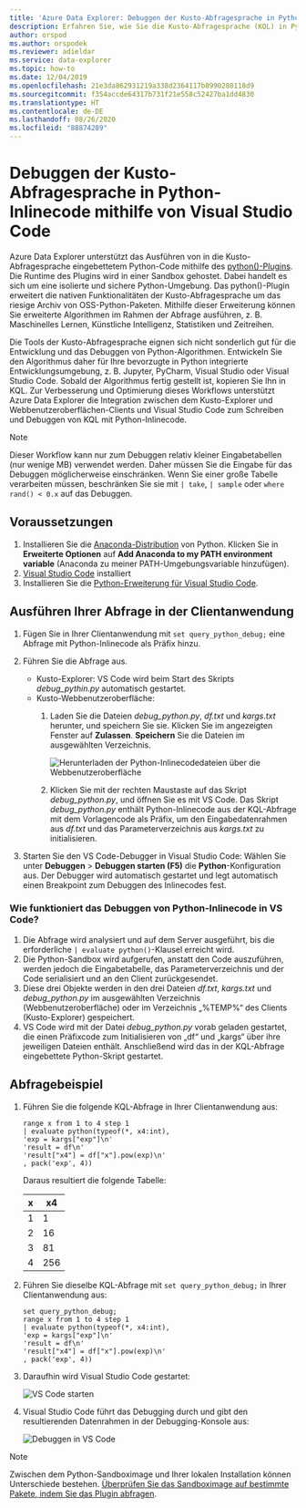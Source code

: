 ```yaml
---
title: 'Azure Data Explorer: Debuggen der Kusto-Abfragesprache in Python-Inlinecode mithilfe von Visual Studio Code'
description: Erfahren Sie, wie Sie die Kusto-Abfragesprache (KQL) in Python-Inlinecode mithilfe von Visual Studio Code debuggen.
author: orspod
ms.author: orspodek
ms.reviewer: adieldar
ms.service: data-explorer
ms.topic: how-to
ms.date: 12/04/2019
ms.openlocfilehash: 21e3da862931219a338d2364117b8990280118d9
ms.sourcegitcommit: f354accde64317b731f21e558c52427ba1dd4830
ms.translationtype: HT
ms.contentlocale: de-DE
ms.lasthandoff: 08/26/2020
ms.locfileid: "88874289"
---
```

# <a name="debug-kusto-query-language-inline-python-using-vs-code"></a>Debuggen der Kusto-Abfragesprache in Python-Inlinecode mithilfe von Visual Studio Code

Azure Data Explorer unterstützt das Ausführen von in die Kusto-Abfragesprache eingebettetem Python-Code mithilfe des [python()-Plugins](kusto/query/pythonplugin.md). Die Runtime des Plugins wird in einer Sandbox gehostet. Dabei handelt es sich um eine isolierte und sichere Python-Umgebung. Das python()-Plugin erweitert die nativen Funktionalitäten der Kusto-Abfragesprache um das riesige Archiv von OSS-Python-Paketen. Mithilfe dieser Erweiterung können Sie erweiterte Algorithmen im Rahmen der Abfrage ausführen, z. B. Maschinelles Lernen, Künstliche Intelligenz, Statistiken und Zeitreihen.

Die Tools der Kusto-Abfragesprache eignen sich nicht sonderlich gut für die Entwicklung und das Debuggen von Python-Algorithmen. Entwickeln Sie den Algorithmus daher für Ihre bevorzugte in Python integrierte Entwicklungsumgebung, z. B. Jupyter, PyCharm, Visual Studio oder Visual Studio Code. Sobald der Algorithmus fertig gestellt ist, kopieren Sie Ihn in KQL. Zur Verbesserung und Optimierung dieses Workflows unterstützt Azure Data Explorer die Integration zwischen dem Kusto-Explorer und Webbenutzeroberflächen-Clients und Visual Studio Code zum Schreiben und Debuggen von KQL mit Python-Inlinecode. 

> [!NOTE]
> Dieser Workflow kann nur zum Debuggen relativ kleiner Eingabetabellen (nur wenige MB) verwendet werden. Daher müssen Sie die Eingabe für das Debuggen möglicherweise einschränken.  Wenn Sie einer große Tabelle verarbeiten müssen, beschränken Sie sie mit `| take`, `| sample` oder `where rand() < 0.x` auf das Debuggen.

## <a name="prerequisites"></a>Voraussetzungen

1. Installieren Sie die [Anaconda-Distribution](https://www.anaconda.com/distribution/#download-section) von Python. Klicken Sie in **Erweiterte Optionen** auf **Add Anaconda to my PATH environment variable** (Anaconda zu meiner PATH-Umgebungsvariable hinzufügen).
2. [Visual Studio Code](https://code.visualstudio.com/Download) installiert
3. Installieren Sie die [Python-Erweiterung für Visual Studio Code](https://marketplace.visualstudio.com/items?itemName=ms-python.python).

## <a name="run-your-query-in-your-client-application"></a>Ausführen Ihrer Abfrage in der Clientanwendung

1. Fügen Sie in Ihrer Clientanwendung mit `set query_python_debug;` eine Abfrage mit Python-Inlinecode als Präfix hinzu.
1. Führen Sie die Abfrage aus.
    * Kusto-Explorer: VS Code wird beim Start des Skripts *debug_pythin.py* automatisch gestartet.
    * Kusto-Webbenutzeroberfläche: 
        1. Laden Sie die Dateien *debug_python.py*, *df.txt* und *kargs.txt* herunter, und speichern Sie sie. Klicken Sie im angezeigten Fenster auf **Zulassen**. **Speichern** Sie die Dateien im ausgewählten Verzeichnis. 

            ![Herunterladen der Python-Inlinecodedateien über die Webbenutzeroberfläche](media/debug-inline-python/webui-inline-python.png)

        1. Klicken Sie mit der rechten Maustaste auf das Skript *debug_python.py*, und öffnen Sie es mit VS Code. 
        Das Skript *debug_python.py* enthält Python-Inlinecode aus der KQL-Abfrage mit dem Vorlagencode als Präfix, um den Eingabedatenrahmen aus *df.txt* und das Parameterverzeichnis aus *kargs.txt* zu initialisieren.    
            
1. Starten Sie den VS Code-Debugger in Visual Studio Code: Wählen Sie unter **Debuggen** > **Debuggen starten (F5)** die **Python**-Konfiguration aus. Der Debugger wird automatisch gestartet und legt automatisch einen Breakpoint zum Debuggen des Inlinecodes fest.

### <a name="how-does-inline-python-debugging-in-vs-code-work"></a>Wie funktioniert das Debuggen von Python-Inlinecode in VS Code?

1. Die Abfrage wird analysiert und auf dem Server ausgeführt, bis die erforderliche `| evaluate python()`-Klausel erreicht wird.
1. Die Python-Sandbox wird aufgerufen, anstatt den Code auszuführen, werden jedoch die Eingabetabelle, das Parameterverzeichnis und der Code serialisiert und an den Client zurückgesendet.
1. Diese drei Objekte werden in den drei Dateien *df.txt*, *kargs.txt* und *debug_python.py* im ausgewählten Verzeichnis (Webbenutzeroberfläche) oder im Verzeichnis „%TEMP%“ des Clients (Kusto-Explorer) gespeichert.
1. VS Code wird mit der Datei *debug_python.py* vorab geladen gestartet, die einen Präfixcode zum Initialisieren von „df“ und „kargs“ über ihre jeweiligen Dateien enthält. Anschließend wird das in der KQL-Abfrage eingebettete Python-Skript gestartet.

## <a name="query-example"></a>Abfragebeispiel

1. Führen Sie die folgende KQL-Abfrage in Ihrer Clientanwendung aus:

    ```kusto
    range x from 1 to 4 step 1
    | evaluate python(typeof(*, x4:int), 
    'exp = kargs["exp"]\n'
    'result = df\n'
    'result["x4"] = df["x"].pow(exp)\n'
    , pack('exp', 4))
    ```

    Daraus resultiert die folgende Tabelle:

    | x  | x4  |
    |---------|---------|
    | 1     |   1      |
    | 2     |   16      |
    | 3     |   81      |
    | 4     |    256     |
    
1. Führen Sie dieselbe KQL-Abfrage mit `set query_python_debug;` in Ihrer Clientanwendung aus:

    ```kusto
    set query_python_debug;
    range x from 1 to 4 step 1
    | evaluate python(typeof(*, x4:int), 
    'exp = kargs["exp"]\n'
    'result = df\n'
    'result["x4"] = df["x"].pow(exp)\n'
    , pack('exp', 4))
    ```

1. Daraufhin wird Visual Studio Code gestartet:

    ![VS Code starten](media/debug-inline-python/launch-vs-code.png)

1. Visual Studio Code führt das Debugging durch und gibt den resultierenden Datenrahmen in der Debugging-Konsole aus:

    ![Debuggen in VS Code](media/debug-inline-python/debug-vs-code.png)

> [!NOTE]
> Zwischen dem Python-Sandboximage und Ihrer lokalen Installation können Unterschiede bestehen. [Überprüfen Sie das Sandboximage auf bestimmte Pakete, indem Sie das Plugin abfragen](https://github.com/Azure/azure-kusto-analytics-lib/blob/master/Utils/functions/get_modules_version.csl).
